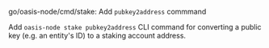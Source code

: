 go/oasis-node/cmd/stake: Add `pubkey2address` commmand

Add `oasis-node stake pubkey2address` CLI command for converting a public key
(e.g. an entity's ID) to a staking account address.
